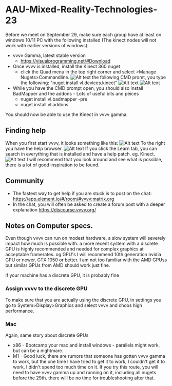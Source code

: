 # AAU-Mixed-Reality-Technologies-23

Before we meet on September 29, make sure each group have at least on windows 10/11 PC with the following installed (The kinect nodes will not work with earlier versions of windows):

- vvvv Gamma, latest stable version
    - https://visualprogramming.net/#Download
- Once vvvv is installed, install the Kinect 360 nuget
    - click the Quad menu in the top right corner and select >Manage Nugets>Commandline.
![Alt text](/img/NuGet-CMD.png)
the following CMD promt, you type the following: "nuget install vl.devices.kinect"
![Alt text](/img/CMD-kinect.png)
![Alt text](/img/CMD-Kinect-result.png)
- While you have the CMD prompt open, you should also install BadMapper and the addons - Lots of useful bits and peices
    - nuget install vl.badmapper -pre
    - nuget install vl.addons

You should now be able to use the Kinect in vvvv gamma.

## Finding help

When you first start vvvv, it looks something like this:
![Alt text](/img/GammaStart.png)
To the right you have the help browser.
![Alt text](/img/LearnTab.png)
If you click the Learn tab, you can search in everything that is installed and have a help patch. eg. Kinect.
![Alt text](/img/LearnKinect.png)
I will recommend that you look around and see what is possible, there is a lot of good inspiration to be found.

## Community
- The fastest way to get help if you are stuck is to post on the chat: https://app.element.io/#/room/#vvvv:matrix.org
- In the chat, you will often be asked to create a forum post with a deeper explanation https://discourse.vvvv.org/

## Notes on Computer specs.
Even though vvvv can run on modest hardware, a slow system will severely impact how much is possible with. a more recent system with a discrete GPU is highly recommended and needed for complex graphics at acceptable framerates.
og GPU's I will recommend 10th generation nvidia GPU or newer, GTX 1050 or better.
I am not too familiar with the AMD GPUss but similar GPUs from AMD should work just fine.

If your machine has a discrete GPU, it is probably fine 

### Assign vvvv to the discrete GPU
To  make sure that you are actually using the discrete GPU, in settings you go to System>Display>Graphics and select vvvv and choos high performance.

### Mac
Again, same story about discrete GPUs
- x86 - Bootcamp your mac and install windows - parallels might work, but can be a nightmare.
- M1 - Good luck, there are rumors that someone has gotten vvvv gamma to work, but the one time I have tried to get it to work, I couldn't get it to work, I didn't spend too much time on it. If you try this route, you will need to have vvvv gamma up and running on it, including all nugets before the 29th. there will be no time for troubleshooting after that.
